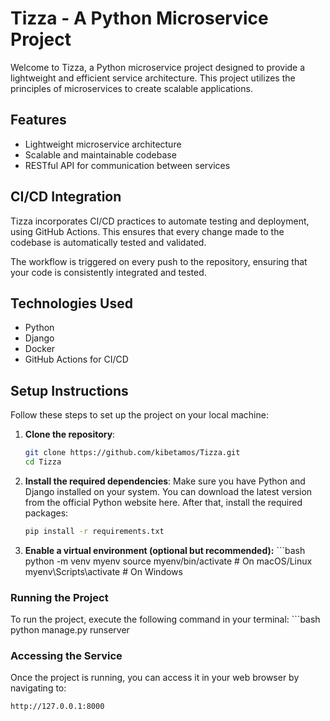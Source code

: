 # Tizza - A Python Microservice Project

Welcome to Tizza, a Python microservice project designed to provide a lightweight and efficient service architecture. This project utilizes the principles of microservices to create scalable applications.

## Features
- Lightweight microservice architecture
- Scalable and maintainable codebase
- RESTful API for communication between services

## CI/CD Integration
Tizza incorporates CI/CD practices to automate testing and deployment, using GitHub Actions. This ensures that every change made to the codebase is automatically tested and validated.

The workflow is triggered on every push to the repository, ensuring that your code is consistently integrated and tested.

## Technologies Used

- Python
- Django
- Docker
- GitHub Actions for CI/CD

## Setup Instructions

Follow these steps to set up the project on your local machine:

1. **Clone the repository**:

   ```bash
   git clone https://github.com/kibetamos/Tizza.git
   cd Tizza

2. **Install the required dependencies**:
     Make sure you have Python and Django installed on your system. You can download the latest version from the official Python website here. After that, install the required packages:
   
      ```bash
   pip install -r requirements.txt
3. **Enable a virtual environment (optional but recommended):**
         ```bash
   python -m venv myenv
   source myenv/bin/activate  # On macOS/Linux
   myenv\Scripts\activate  # On Windows


### Running the Project
To run the project, execute the following command in your terminal:
      ```bash
         python manage.py runserver
         
### Accessing the Service

Once the project is running, you can access it in your web browser by navigating to:

```bash
http://127.0.0.1:8000


